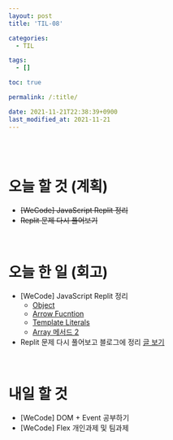 ```yaml
---
layout: post
title: 'TIL-08'

categories:
  - TIL

tags:
  - []

toc: true

permalink: /:title/

date: 2021-11-21T22:38:39+0900
last_modified_at: 2021-11-21
---
```


<br>
<br>

# 오늘 할 것 (계획)

- ~~[WeCode] JavaScript Replit 정리~~
- ~~Replit 문제 다시 풀어보기~~

<br>

# 오늘 한 일 (회고)

- [WeCode] JavaScript Replit 정리
  - [Object](../javascript-07)
  - [Arrow Fucntion](../javascript-08)
  - [Template Literals](../javascript-09)
  - [Array 메서드 2](../javascript-10)
- Replit 문제 다시 풀어보고 블로그에 정리 [글 보기](../algorithm-01)

<br>

# 내일 할 것

- [WeCode] DOM + Event 공부하기
- [WeCode] Flex 개인과제 및 팀과제
